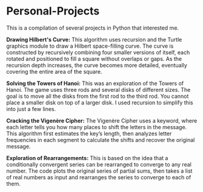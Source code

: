 # Personal-Projects
This is a compilation of several projects in Python that interested me.

**Drawing Hilbert's Curve:**
This algorithm uses recursion and the Turtle graphics module to draw a Hilbert space-filling curve. The curve is constructed by recursively combining four smaller versions of itself, each rotated and positioned to fill a square without overlaps or gaps. As the recursion depth increases, the curve becomes more detailed, eventually covering the entire area of the square.

**Solving the Towers of Hanoi:**
This was an exploration of the Towers of Hanoi. The game uses three rods and several disks of different sizes. The goal is to move all the disks from the first rod to the third rod. You cannot place a smaller disk on top of a larger disk. I used recursion to simplify this into just a few lines.

**Cracking the Vigenère Cipher:**
The Vigenère Cipher uses a keyword, where each letter tells you how many places to shift the letters in the message. This algorithm first estimates the key’s length, then analyzes letter frequencies in each segment to calculate the shifts and recover the original message.

**Exploration of Rearrangements:**
This is based on the idea that a conditionally convergent series can be rearranged to converge to any real number. The code plots the original series of partial sums, then takes a list of real numbers as input and rearranges the series to converge to each of them.
